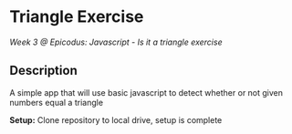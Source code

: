 # Triangle Exercise
*Week 3 @ Epicodus: Javascript - Is it a triangle exercise*

## Description
A simple app that will use basic javascript to detect whether or not given numbers equal a triangle

**Setup:** Clone repository to local drive, setup is complete
